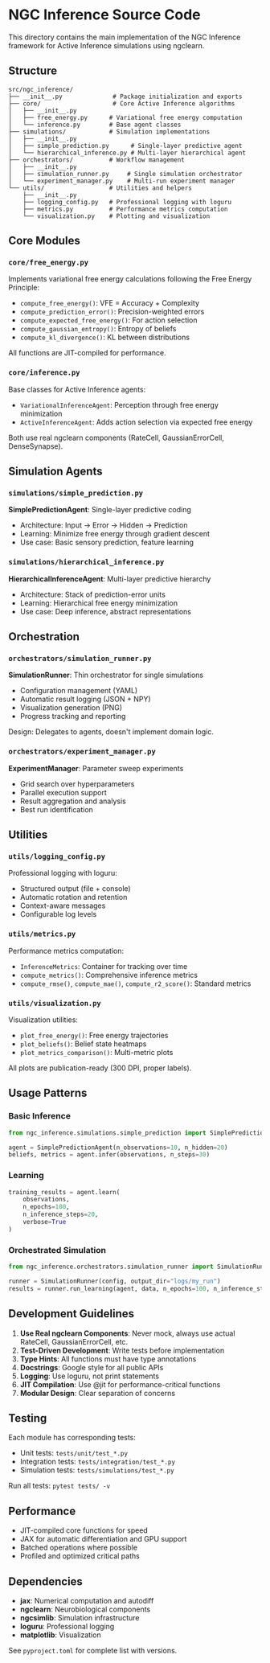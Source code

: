 # NGC Inference Source Code

This directory contains the main implementation of the NGC Inference framework for Active Inference simulations using ngclearn.

## Structure

```
src/ngc_inference/
├── __init__.py              # Package initialization and exports
├── core/                    # Core Active Inference algorithms
│   ├── __init__.py
│   ├── free_energy.py      # Variational free energy computation
│   └── inference.py        # Base agent classes
├── simulations/            # Simulation implementations
│   ├── __init__.py
│   ├── simple_prediction.py      # Single-layer predictive agent
│   └── hierarchical_inference.py # Multi-layer hierarchical agent
├── orchestrators/          # Workflow management
│   ├── __init__.py
│   ├── simulation_runner.py     # Single simulation orchestrator
│   └── experiment_manager.py    # Multi-run experiment manager
└── utils/                  # Utilities and helpers
    ├── __init__.py
    ├── logging_config.py   # Professional logging with loguru
    ├── metrics.py          # Performance metrics computation
    └── visualization.py    # Plotting and visualization
```

## Core Modules

### `core/free_energy.py`
Implements variational free energy calculations following the Free Energy Principle:
- `compute_free_energy()`: VFE = Accuracy + Complexity
- `compute_prediction_error()`: Precision-weighted errors
- `compute_expected_free_energy()`: For action selection
- `compute_gaussian_entropy()`: Entropy of beliefs
- `compute_kl_divergence()`: KL between distributions

All functions are JIT-compiled for performance.

### `core/inference.py`
Base classes for Active Inference agents:
- `VariationalInferenceAgent`: Perception through free energy minimization
- `ActiveInferenceAgent`: Adds action selection via expected free energy

Both use real ngclearn components (RateCell, GaussianErrorCell, DenseSynapse).

## Simulation Agents

### `simulations/simple_prediction.py`
**SimplePredictionAgent**: Single-layer predictive coding
- Architecture: Input → Error → Hidden → Prediction
- Learning: Minimize free energy through gradient descent
- Use case: Basic sensory prediction, feature learning

### `simulations/hierarchical_inference.py`
**HierarchicalInferenceAgent**: Multi-layer predictive hierarchy
- Architecture: Stack of prediction-error units
- Learning: Hierarchical free energy minimization
- Use case: Deep inference, abstract representations

## Orchestration

### `orchestrators/simulation_runner.py`
**SimulationRunner**: Thin orchestrator for single simulations
- Configuration management (YAML)
- Automatic result logging (JSON + NPY)
- Visualization generation (PNG)
- Progress tracking and reporting

Design: Delegates to agents, doesn't implement domain logic.

### `orchestrators/experiment_manager.py`
**ExperimentManager**: Parameter sweep experiments
- Grid search over hyperparameters
- Parallel execution support
- Result aggregation and analysis
- Best run identification

## Utilities

### `utils/logging_config.py`
Professional logging with loguru:
- Structured output (file + console)
- Automatic rotation and retention
- Context-aware messages
- Configurable log levels

### `utils/metrics.py`
Performance metrics computation:
- `InferenceMetrics`: Container for tracking over time
- `compute_metrics()`: Comprehensive inference metrics
- `compute_rmse()`, `compute_mae()`, `compute_r2_score()`: Standard metrics

### `utils/visualization.py`
Visualization utilities:
- `plot_free_energy()`: Free energy trajectories
- `plot_beliefs()`: Belief state heatmaps
- `plot_metrics_comparison()`: Multi-metric plots

All plots are publication-ready (300 DPI, proper labels).

## Usage Patterns

### Basic Inference
```python
from ngc_inference.simulations.simple_prediction import SimplePredictionAgent

agent = SimplePredictionAgent(n_observations=10, n_hidden=20)
beliefs, metrics = agent.infer(observations, n_steps=30)
```

### Learning
```python
training_results = agent.learn(
    observations,
    n_epochs=100,
    n_inference_steps=20,
    verbose=True
)
```

### Orchestrated Simulation
```python
from ngc_inference.orchestrators.simulation_runner import SimulationRunner

runner = SimulationRunner(config, output_dir="logs/my_run")
results = runner.run_learning(agent, data, n_epochs=100, n_inference_steps=20)
```

## Development Guidelines

1. **Use Real ngclearn Components**: Never mock, always use actual RateCell, GaussianErrorCell, etc.
2. **Test-Driven Development**: Write tests before implementation
3. **Type Hints**: All functions must have type annotations
4. **Docstrings**: Google style for all public APIs
5. **Logging**: Use loguru, not print statements
6. **JIT Compilation**: Use @jit for performance-critical functions
7. **Modular Design**: Clear separation of concerns

## Testing
Each module has corresponding tests:
- Unit tests: `tests/unit/test_*.py`
- Integration tests: `tests/integration/test_*.py`
- Simulation tests: `tests/simulations/test_*.py`

Run all tests: `pytest tests/ -v`

## Performance
- JIT-compiled core functions for speed
- JAX for automatic differentiation and GPU support
- Batched operations where possible
- Profiled and optimized critical paths

## Dependencies
- **jax**: Numerical computation and autodiff
- **ngclearn**: Neurobiological components
- **ngcsimlib**: Simulation infrastructure
- **loguru**: Professional logging
- **matplotlib**: Visualization

See `pyproject.toml` for complete list with versions.




